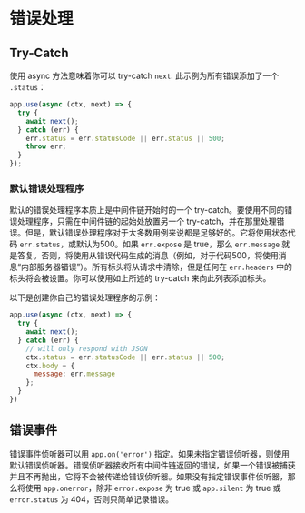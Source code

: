 # 错误处理

## Try-Catch

使用 async 方法意味着你可以 try-catch `next`.
此示例为所有错误添加了一个 `.status`：

  ```js
  app.use(async (ctx, next) => {
    try {
      await next();
    } catch (err) {
      err.status = err.statusCode || err.status || 500;
      throw err;
    }
  });
  ```

### 默认错误处理程序

默认的错误处理程序本质上是中间件链开始时的一个 try-catch。要使用不同的错误处理程序，只需在中间件链的起始处放置另一个 try-catch，并在那里处理错误。但是，默认错误处理程序对于大多数用例来说都是足够好的。它将使用状态代码 `err.status`，或默认为500。如果 `err.expose` 是 true，那么 `err.message` 就是答复。否则，将使用从错误代码生成的消息（例如，对于代码500，将使用消息“内部服务器错误”）。所有标头将从请求中清除，但是任何在 `err.headers` 中的标头将会被设置。你可以使用如上所述的 try-catch 来向此列表添加标头。

以下是创建你自己的错误处理程序的示例：

```js
app.use(async (ctx, next) => {
  try {
    await next();
  } catch (err) {
    // will only respond with JSON
    ctx.status = err.statusCode || err.status || 500;
    ctx.body = {
      message: err.message
    };
  }
})
```

## 错误事件

错误事件侦听器可以用 `app.on('error')` 指定。如果未指定错误侦听器，则使用默认错误侦听器。错误侦听器接收所有中间件链返回的错误，如果一个错误被捕获并且不再抛出，它将不会被传递给错误侦听器。如果没有指定错误事件侦听器，那么将使用 `app.onerror`，除非 `error.expose` 为 true 或 `app.silent` 为 true 或 `error.status` 为 404，否则只简单记录错误。
